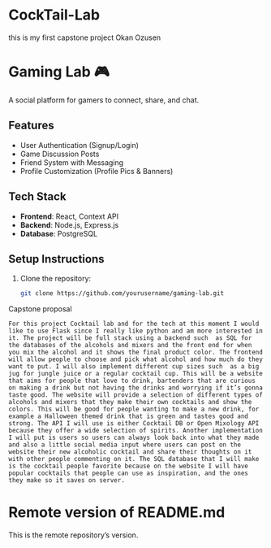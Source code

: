 # CockTail-Lab
this is my first capstone project 
Okan Ozusen

# Gaming Lab 🎮
A social platform for gamers to connect, share, and chat.

## Features
- User Authentication (Signup/Login)
- Game Discussion Posts
- Friend System with Messaging
- Profile Customization (Profile Pics & Banners)

## Tech Stack
- **Frontend**: React, Context API
- **Backend**: Node.js, Express.js
- **Database**: PostgreSQL

## Setup Instructions
1. Clone the repository:
   ```sh
   git clone https://github.com/yourusername/gaming-lab.git


Capstone proposal

	For this project Cocktail lab and for the tech at this moment I would like to use Flask since I really like python and am more interested in it. The project will be full stack using a backend such  as SQL for the databases of the alcohols and mixers and the front end for when you mix the alcohol and it shows the final product color. The frontend will allow people to choose and pick what alcohol and how much do they want to put. I will also implement different cup sizes such  as a big jug for jungle juice or a regular cocktail cup. This will be a website that aims for people that love to drink, bartenders that are curious on making a drink but not having the drinks and worrying if it’s gonna taste good. The website will provide a selection of different types of alcohols and mixers that they make their own cocktails and show the colors. This will be good for people wanting to make a new drink, for example a Halloween themed drink that is green and tastes good and strong. The API I will use is either Cocktail DB or Open Mixology API because they offer a wide selection of spirits. Another implementation I will put is users so users can always look back into what they made and also a little social media input where users can post on the website their new alcoholic cocktail and share their thoughts on it with other people commenting on it. The SQL database that I will make is the cocktail people favorite because on the website I will have popular cocktails that people can use as inspiration, and the ones they make so it saves on server.
# Remote version of README.md
This is the remote repository’s version.
